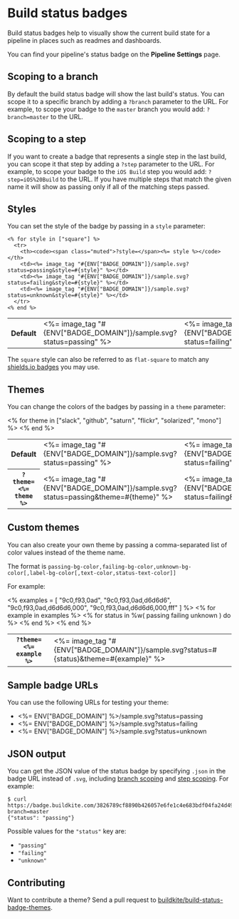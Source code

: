 # Build status badges

Build status badges help to visually show the current build state for a pipeline in places such as readmes and dashboards.

You can find your pipeline's status badge on the **Pipeline Settings** page.


## Scoping to a branch

By default the build status badge will show the last build's status. You can scope it to a specific branch by adding a `?branch` parameter to the URL. For example, to scope your badge to the `master` branch you would add: `?branch=master` to the URL.

## Scoping to a step

If you want to create a badge that represents a single step in the last build, you can scope it that step by adding a `?step` parameter to the URL. For example, to scope your badge to the `iOS Build` step you would add: `?step=iOS%20Build` to the URL. If you have multiple steps that match the given name it will show as passing only if all of the matching steps passed.

## Styles

You can set the style of the badge by passing in a `style` parameter:

<!-- vale off -->
<table class="status-badges__examples">
  <tbody>
    <tr>
      <th>Default</th>
      <td><%= image_tag "#{ENV["BADGE_DOMAIN"]}/sample.svg?status=passing" %></td>
      <td><%= image_tag "#{ENV["BADGE_DOMAIN"]}/sample.svg?status=failing" %></td>
      <td><%= image_tag "#{ENV["BADGE_DOMAIN"]}/sample.svg?status=unknown" %></td>
    </tr>

    <% for style in ["square"] %>
      <tr>
        <th><code><span class="muted">?style=</span><%= style %></code></th>
        <td><%= image_tag "#{ENV["BADGE_DOMAIN"]}/sample.svg?status=passing&style=#{style}" %></td>
        <td><%= image_tag "#{ENV["BADGE_DOMAIN"]}/sample.svg?status=failing&style=#{style}" %></td>
        <td><%= image_tag "#{ENV["BADGE_DOMAIN"]}/sample.svg?status=unknown&style=#{style}" %></td>
      </tr>
    <% end %>
  </tbody>
</table>
<!-- vale on -->

The `square` style can also be referred to as `flat-square` to match any [shields.io badges](http://shields.io) you may use.

## Themes

You can change the colors of the badges by passing in a `theme` parameter:

<!-- vale off -->
<table class="status-badges__examples">
  <tbody>
    <tr>
      <th>Default</th>
      <td><%= image_tag "#{ENV["BADGE_DOMAIN"]}/sample.svg?status=passing" %></td>
      <td><%= image_tag "#{ENV["BADGE_DOMAIN"]}/sample.svg?status=failing" %></td>
      <td><%= image_tag "#{ENV["BADGE_DOMAIN"]}/sample.svg?status=unknown" %></td>
    </tr>
    <% for theme in ["slack", "github", "saturn", "flickr", "solarized", "mono"] %>
      <tr>
        <th><code><span class="muted">?theme=</span><%= theme %></code></th>
        <td><%= image_tag "#{ENV["BADGE_DOMAIN"]}/sample.svg?status=passing&theme=#{theme}" %></td>
        <td><%= image_tag "#{ENV["BADGE_DOMAIN"]}/sample.svg?status=failing&theme=#{theme}" %></td>
        <td><%= image_tag "#{ENV["BADGE_DOMAIN"]}/sample.svg?status=unknown&theme=#{theme}" %></td>
      </tr>
    <% end %>
  </tbody>
</table>
<!-- vale on -->

## Custom themes

You can also create your own theme by passing a comma-separated list of color values instead of the theme name.

The format is `passing-bg-color,failing-bg-color,unknown-bg-color[,label-bg-color[,text-color,status-text-color]]`

For example:

<!-- vale off -->
<table class="status-badges__examples">
  <tbody>
    <%
      examples = [
        "9c0,f93,0ad",
        "9c0,f93,0ad,d6d6d6",
        "9c0,f93,0ad,d6d6d6,000",
        "9c0,f93,0ad,d6d6d6,000,fff"
      ]
    %>
    <% for example in examples %>
      <tr>
        <th><code><span class="muted">?theme=</span><%= example %></code></th>
        <% for status in %w( passing failing unknown ) do %>
          <td><%= image_tag "#{ENV["BADGE_DOMAIN"]}/sample.svg?status=#{status}&theme=#{example}" %></td>
        <% end %>
      </tr>
    <% end %>
  </tbody>
</table>
<!-- vale on -->

## Sample badge URLs

You can use the following URLs for testing your theme:

* <%= ENV["BADGE_DOMAIN"] %>/sample.svg?status=passing
* <%= ENV["BADGE_DOMAIN"] %>/sample.svg?status=failing
* <%= ENV["BADGE_DOMAIN"] %>/sample.svg?status=unknown

## JSON output

You can get the JSON value of the status badge by specifying `.json` in the badge URL instead of `.svg`, including [branch scoping](#scoping-to-a-branch) and [step scoping](#scoping-to-a-step). For example:

```shell
$ curl https://badge.buildkite.com/3826789cf8890b426057e6fe1c4e683bdf04fa24d498885489.json?branch=master
{"status": "passing"}
```

Possible values for the `"status"` key are:

* `"passing"`
* `"failing"`
* `"unknown"`

## Contributing

Want to contribute a theme? Send a pull request to [buildkite/build-status-badge-themes](https://github.com/buildkite/build-status-badge-themes).
